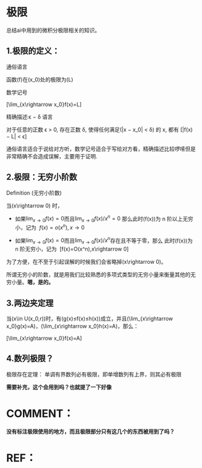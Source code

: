 # 极限

总结ai中用到的微积分极限相关的知识。




## 1.极限的定义：


通俗语言

函数\(f\)在\(x_0\)处的极限为\(L\)

数学记号

\[\lim_{x\rightarrow x_0}f(x)=L\]

精确描述:ϵ − δ 语言

对于任意的正数 ϵ > 0, 存在正数 δ, 使得任何满足\(|x − x_0| < δ\) 的 x, 都有
\[|f(x) − L| < ϵ\]

通俗语言适合于说给对方听，数学记号适合于写给对方看，精确描述比较啰嗦但是非常精确不会造成误解，主要用于证明.


## 2.极限：无穷小阶数


Definition (无穷小阶数)

当\(x\rightarrow 0\) 时，




  * 如果$\lim_{x\rightarrow 0}f(x)=0$而且$\lim_{x\rightarrow 0}f(x)/x^n=0$ 那么此时\(f(x)\)为
    n 阶以上无穷小，记为  $f(x)=o(x^n),x\rightarrow 0$

  * 如果$\lim_{x\rightarrow 0}f(x)=0$而且$\lim_{x\rightarrow 0}f(x)/x^n$存在且不等于零，那么
此时\(f(x)\)为 n 阶无穷小，记为  \[f(x)=O(x^n),x\rightarrow 0\]


为了方便，在不至于引起误解的时候我们会省略掉\(x\rightarrow 0\)。

所谓无穷小的阶数，就是用我们比较熟悉的多项式类型的无穷小量来衡量其他的无穷小量。**嗯，是的。**




## 3.两边夹定理


当\(x\in U(x_0,r)\)时，有\(g(x)≤f(x)≤h(x)\)成立，并且\(\lim_{x\rightarrow x_0}g(x)=A\)，\(\lim_{x\rightarrow x_0}h(x)=A\)，那么：

\[\lim_{x\rightarrow x_0}f(x)=A\]


## 4.数列极限？


极限存在定理： 单调有界数列必有极限，即单增数列有上界，则其必有极限

**需要补充，这个会用到吗？也就提了一下好像**






# COMMENT：


**没有标注极限使用的地方，而且极限部分只有这几个的东西被用到了吗？**


# REF：
